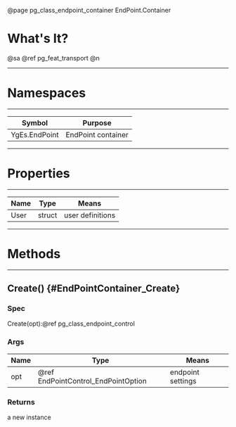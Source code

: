 ﻿@page pg_class_endpoint_container EndPoint.Container

# What's It?

@sa @ref pg_feat_transport @n

-----
# Namespaces

-----
| Symbol | Purpose |
|--------|---------|
| YgEs.EndPoint | EndPoint container |

-----
# Properties

-----
| Name | Type | Means |
|------|------|-------|
| User | struct | user definitions |

-----
# Methods

-----
## Create() {#EndPointContainer_Create}

### Spec

Create(opt):@ref pg_class_endpoint_control

### Args

| Name | Type | Means |
|------|------|-------|
| opt | @ref EndPointControl_EndPointOption | endpoint settings |

### Returns

a new instance
